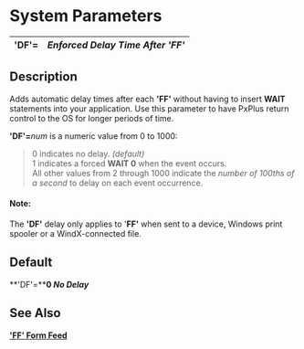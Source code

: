 # System Parameters

**'DF'=** |  **_Enforced Delay Time After 'FF'_**  
---|---  
  
##  Description

Adds automatic delay times after each **'FF'** without having to insert **WAIT** statements into your application. Use this parameter to have PxPlus return control to the OS for longer periods of time.  
  
**'DF'=**_num_ is a numeric value from 0 to 1000:

> 0 indicates no delay. _(default)_  
>  1 indicates a forced **WAIT 0** when the event occurs.  
>  All other values from 2 through 1000 indicate the _number of 100ths of a second_ to delay on each event occurrence.

#### **Note:**  
The **'DF'** delay only applies to '**FF'** when sent to a device, Windows print spooler or a WindX-connected file.

##  Default

**'DF'=****0 _No Delay_**

## See Also

**['FF' Form Feed](../mnemonics/ff.md)**
